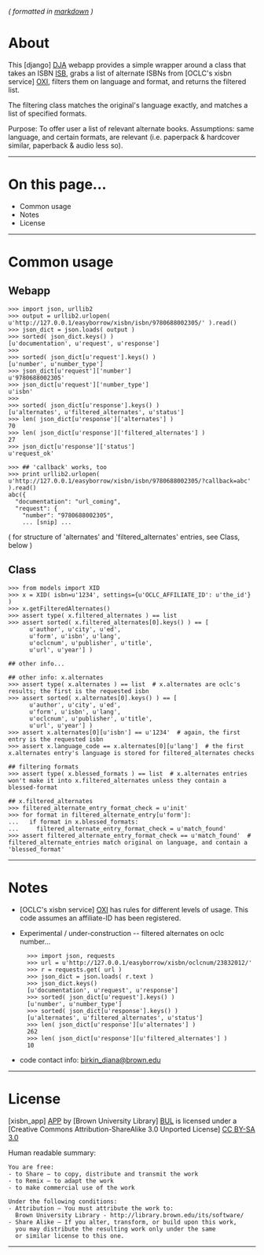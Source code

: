 _( formatted in [markdown](http://daringfireball.net/projects/markdown/) )_

About
=====

This [django] [DJA] webapp provides a simple wrapper around a class that takes an ISBN [ISB], grabs a list of alternate ISBNs from [OCLC's xisbn service] [OXI], filters them on language and format, and returns the filtered list.

The filtering class matches the original's language exactly, and matches a list of specified formats.

Purpose: To offer user a list of relevant alternate books. Assumptions: same language, and certain formats, are relevant (i.e. paperpack & hardcover similar, paperback & audio less so).

[DJA]: https://www.djangoproject.com
[ISB]: http://en.wikipedia.org/wiki/ISBN
[OXI]: http://www.oclc.org/xisbn/default.htm

---


On this page...
===============

- Common usage
- Notes
- License

---
  
  
Common usage
============

Webapp
------

    >>> import json, urllib2
    >>> output = urllib2.urlopen( u'http://127.0.0.1/easyborrow/xisbn/isbn/9780688002305/' ).read()
    >>> json_dict = json.loads( output )
    >>> sorted( json_dict.keys() )
    [u'documentation', u'request', u'response']
    >>> 
    >>> sorted( json_dict[u'request'].keys() )
    [u'number', u'number_type']
    >>> json_dict[u'request']['number'] 
    u'9780688002305'
    >>> json_dict[u'request']['number_type']
    u'isbn'
    >>> 
    >>> sorted( json_dict[u'response'].keys() )
    [u'alternates', u'filtered_alternates', u'status']
    >>> len( json_dict[u'response']['alternates'] )
    70
    >>> len( json_dict[u'response']['filtered_alternates'] )
    27
    >>> json_dict[u'response']['status']
    u'request_ok'

    >>> ## 'callback' works, too
    >>> print urllib2.urlopen( u'http://127.0.0.1/easyborrow/xisbn/isbn/9780688002305/?callback=abc' ).read()
    abc({
      "documentation": "url_coming", 
      "request": {
        "number": "9780688002305", 
        ... [snip] ...


( for structure of 'alternates' and 'filtered_alternates' entries, see Class, below )

Class
-----

    >>> from models import XID
    >>> x = XID( isbn=u'1234', settings={u'OCLC_AFFILIATE_ID': u'the_id'} )
    >>> x.getFilteredAlternates()
    >>> assert type( x.filtered_alternates ) == list
    >>> assert sorted( x.filtered_alternates[0].keys() ) == [
          u'author', u'city', u'ed', 
          u'form', u'isbn', u'lang', 
          u'oclcnum', u'publisher', u'title', 
          u'url', u'year'] )

    ## other info...

    ## other info: x.alternates
    >>> assert type( x.alternates ) == list  # x.alternates are oclc's results; the first is the requested isbn
    >>> assert sorted( x.alternates[0].keys() ) == [
          u'author', u'city', u'ed', 
          u'form', u'isbn', u'lang', 
          u'oclcnum', u'publisher', u'title', 
          u'url', u'year'] )
    >>> assert x.alternates[0][u'isbn'] == u'1234'  # again, the first entry is the requested isbn
    >>> assert x.language_code == x.alternates[0][u'lang']  # the first x.alternates entry's language is stored for filtered_alternates checks

    ## filtering formats
    >>> assert type( x.blessed_formats ) == list  # x.alternates entries won't make it into x.filtered_alternates unless they contain a blessed-format

    ## x.filtered_alternates
    >>> filtered_alternate_entry_format_check = u'init'
    >>> for format in filtered_alternate_entry[u'form']:
    ...   if format in x.blessed_formats:
    ...     filtered_alternate_entry_format_check = u'match_found'
    >>> assert filtered_alternate_entry_format_check == u'match_found'  # filtered_alternate_entries match original on language, and contain a 'blessed_format'
        

---


Notes
=====

- [OCLC's xisbn service] [OXI] has rules for different levels of usage. This code assumes an affiliate-ID has been registered.

- Experimental / under-construction -- filtered alternates on oclc number...

        >>> import json, requests
        >>> url = u'http://127.0.0.1/easyborrow/xisbn/oclcnum/23832012/'
        >>> r = requests.get( url )
        >>> json_dict = json.loads( r.text )
        >>> json_dict.keys()
        [u'documentation', u'request', u'response']
        >>> sorted( json_dict[u'request'].keys() )
        [u'number', u'number_type']
        >>> sorted( json_dict[u'response'].keys() )
        [u'alternates', u'filtered_alternates', u'status']
        >>> len( json_dict[u'response'][u'alternates'] )
        262
        >>> len( json_dict[u'response'][u'filtered_alternates'] )
        10


- code contact info: <birkin_diana@brown.edu>

[OXI]: http://www.oclc.org/xisbn/default.htm

---


License
=======

[xisbn_app] [APP] by [Brown University Library] [BUL]
is licensed under a [Creative Commons Attribution-ShareAlike 3.0 Unported License] [CC BY-SA 3.0]

[APP]: https://github.com/birkin/filtered_xisbns/
[BUL]: https://library.brown.edu
[CC BY-SA 3.0]: http://creativecommons.org/licenses/by-sa/3.0/

Human readable summary:

    You are free:
    - to Share — to copy, distribute and transmit the work
    - to Remix — to adapt the work
    - to make commercial use of the work

    Under the following conditions:
    - Attribution — You must attribute the work to:
      Brown University Library - http://library.brown.edu/its/software/
    - Share Alike — If you alter, transform, or build upon this work, 
      you may distribute the resulting work only under the same 
      or similar license to this one.  

---
